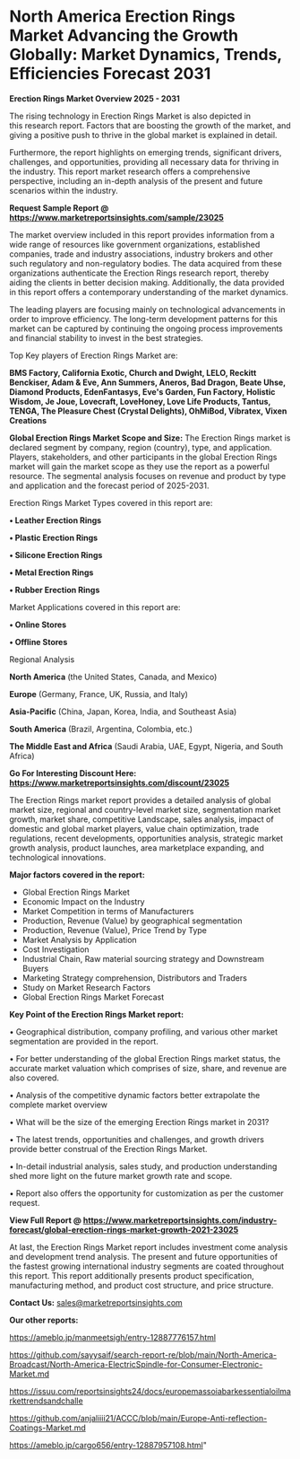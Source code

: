 # North America Erection Rings Market Advancing the Growth Globally: Market Dynamics, Trends, Efficiencies Forecast 2031

<Strong> Erection Rings Market Overview 2025 - 2031</strong>

The rising technology in Erection Rings Market is also depicted in this research report. Factors that are boosting the growth of the market, and giving a positive push to thrive in the global market is explained in detail.

Furthermore, the report highlights on emerging trends, significant drivers, challenges, and opportunities, providing all necessary data for thriving in the industry. This report market research offers a comprehensive perspective, including an in-depth analysis of the present and future scenarios within the industry.

<strong>Request Sample Report @ <a href=https://www.marketreportsinsights.com/sample/23025>https://www.marketreportsinsights.com/sample/23025</a></strong>

The market overview included in this report provides information from a wide range of resources like government organizations, established companies, trade and industry associations, industry brokers and other such regulatory and non-regulatory bodies. The data acquired from these organizations authenticate the Erection Rings research report, thereby aiding the clients in better decision making. Additionally, the data provided in this report offers a contemporary understanding of the market dynamics.

The leading players are focusing mainly on technological advancements in order to improve efficiency. The long-term development patterns for this market can be captured by continuing the ongoing process improvements and financial stability to invest in the best strategies.

Top Key players of Erection Rings Market are:

<strong>BMS Factory, California Exotic, Church and Dwight, LELO, Reckitt Benckiser, Adam & Eve, Ann Summers, Aneros, Bad Dragon, Beate Uhse, Diamond Products, EdenFantasys, Eve's Garden, Fun Factory, Holistic Wisdom, Je Joue, Lovecraft, LoveHoney, Love Life Products, Tantus, TENGA, The Pleasure Chest (Crystal Delights), OhMiBod, Vibratex, Vixen Creations</strong>

<strong><b>Global Erection Rings Market Scope and Size:</b></strong>
The Erection Rings market is declared segment by company, region (country), type, and application. Players, stakeholders, and other participants in the global Erection Rings market will gain the market scope as they use the report as a powerful resource. The segmental analysis focuses on revenue and product by type and application and the forecast period of 2025-2031.

Erection Rings Market Types covered in this report are:

<strong>• Leather Erection Rings

• Plastic Erection Rings

• Silicone Erection Rings

• Metal Erection Rings

• Rubber Erection Rings</strong>

Market Applications covered in this report are:

<strong>• Online Stores

• Offline Stores</strong> 

Regional Analysis

<strong>North America</strong> (the United States, Canada, and Mexico)

<strong>Europe</strong> (Germany, France, UK, Russia, and Italy)

<strong>Asia-Pacific</strong> (China, Japan, Korea, India, and Southeast Asia)

<strong>South America</strong> (Brazil, Argentina, Colombia, etc.)

<strong>The Middle East and Africa</strong> (Saudi Arabia, UAE, Egypt, Nigeria, and South Africa)

<strong>Go For Interesting Discount Here: <a href=https://www.marketreportsinsights.com/discount/23025>https://www.marketreportsinsights.com/discount/23025</a></strong>

The Erection Rings market report provides a detailed analysis of global market size, regional and country-level market size, segmentation market growth, market share, competitive Landscape, sales analysis, impact of domestic and global market players, value chain optimization, trade regulations, recent developments, opportunities analysis, strategic market growth analysis, product launches, area marketplace expanding, and technological innovations.

<strong><b>Major factors covered in the report:</b></strong>
<ul>
  <li>Global Erection Rings Market </li>
  <li>Economic Impact on the Industry</li>
  <li>Market Competition in terms of Manufacturers</li>
  <li>Production, Revenue (Value) by geographical segmentation</li>
  <li>Production, Revenue (Value), Price Trend by Type</li>
  <li>Market Analysis by Application</li>
  <li>Cost Investigation</li>
  <li>Industrial Chain, Raw material sourcing strategy and Downstream Buyers</li>
  <li>Marketing Strategy comprehension, Distributors and Traders</li>
  <li>Study on Market Research Factors</li>
  <li>Global Erection Rings Market Forecast</li>
</ul>

<strong><b>Key Point of the Erection Rings Market report:</b></strong>

• Geographical distribution, company profiling, and various other market segmentation are provided in the report.

• For better understanding of the global Erection Rings market status, the accurate market valuation which comprises of size, share, and revenue are also covered.

• Analysis of the competitive dynamic factors better extrapolate the complete market overview

• What will be the size of the emerging Erection Rings market in 2031?

• The latest trends, opportunities and challenges, and growth drivers provide better construal of the Erection Rings Market.

• In-detail industrial analysis, sales study, and production understanding shed more light on the future market growth rate and scope.

• Report also offers the opportunity for customization as per the customer request.

<strong><b>View Full Report @ <a href=https://www.marketreportsinsights.com/industry-forecast/global-erection-rings-market-growth-2021-23025>https://www.marketreportsinsights.com/industry-forecast/global-erection-rings-market-growth-2021-23025</a></b></strong>


At last, the Erection Rings Market report includes investment come analysis and development trend analysis. The present and future opportunities of the fastest growing international industry segments are coated throughout this report. This report additionally presents product specification, manufacturing method, and product cost structure, and price structure.

<strong>Contact Us:</strong>
sales@marketreportsinsights.com

<strong>Our other reports:</strong>

<a href=https://ameblo.jp/manmeetsigh/entry-12887776157.html>https://ameblo.jp/manmeetsigh/entry-12887776157.html</a>

<a href=https://github.com/sayysaif/search-report-re/blob/main/North-America-Broadcast/North-America-ElectricSpindle-for-Consumer-Electronic-Market.md>https://github.com/sayysaif/search-report-re/blob/main/North-America-Broadcast/North-America-ElectricSpindle-for-Consumer-Electronic-Market.md</a>

<a href=https://issuu.com/reportsinsights24/docs/europemassoiabarkessentialoilmarkettrendsandchalle>https://issuu.com/reportsinsights24/docs/europemassoiabarkessentialoilmarkettrendsandchalle</a>

<a href=https://github.com/anjaliiii21/ACCC/blob/main/Europe-Anti-reflection-Coatings-Market.md>https://github.com/anjaliiii21/ACCC/blob/main/Europe-Anti-reflection-Coatings-Market.md</a>

<a href=https://ameblo.jp/cargo656/entry-12887957108.html>https://ameblo.jp/cargo656/entry-12887957108.html</a>"
